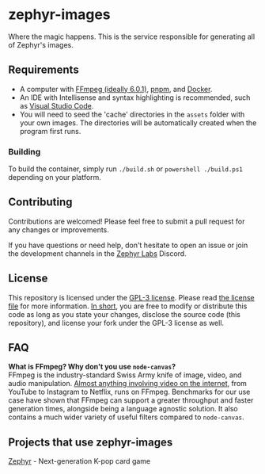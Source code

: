 # zephyr-images

Where the magic happens. This is the service responsible for generating all of Zephyr's images.

## Requirements

- A computer with [FFmpeg (ideally 6.0.1)](https://ffmpeg.org/download.html), [pnpm](https://pnpm.io/), and [Docker](https://www.docker.com/).
- An IDE with Intellisense and syntax highlighting is recommended, such as [Visual Studio Code](https://code.visualstudio.com/).
- You will need to seed the 'cache' directories in the `assets` folder with your own images. The directories will be automatically created when the program first runs.

### Building

To build the container, simply run `./build.sh` or `powershell ./build.ps1` depending on your platform.

## Contributing

Contributions are welcomed! Please feel free to submit a pull request for any changes or improvements.

If you have questions or need help, don't hesitate to open an issue or join the development channels in the [Zephyr Labs](https://discord.gg/zephyrlabs) Discord.

## License

This repository is licensed under the [GPL-3 license](https://opensource.org/license/gpl-3-0/). Please read [the license file](LICENSE) for more information. [In short](https://www.tldrlegal.com/license/gnu-general-public-license-v3-gpl-3), you are free to modify or distribute this code as long as you state your changes, disclose the source code (this repository), and license your fork under the GPL-3 license as well.

## FAQ

**What is FFmpeg? Why don't you use `node-canvas`?**\
FFmpeg is the industry-standard Swiss Army knife of image, video, and audio manipulation. [Almost anything involving video on the internet](https://twitter.com/FFmpeg/status/1710440696941809868), from YouTube to Instagram to Netflix, runs on FFmpeg. Benchmarks for our use case have shown that FFmpeg can support a greater throughput and faster generation times, alongside being a language agnostic solution. It also contains a much wider variety of useful filters compared to `node-canvas`.

## Projects that use zephyr-images

[Zephyr](https://zephyr.bot) - Next-generation K-pop card game
